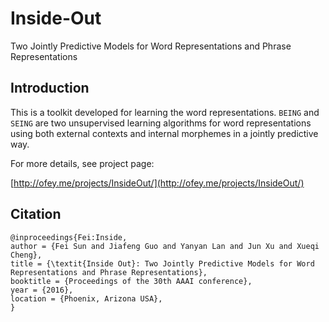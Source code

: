 # Inside-Out
Two Jointly Predictive Models for Word Representations and Phrase Representations


## Introduction

This is a toolkit developed for learning the word representations. 
`BEING` and `SEING` are two unsupervised learning algorithms for word representations using both external contexts and internal morphemes in a jointly predictive way.

For more details, see project page: 

[http://ofey.me/projects/InsideOut/](http://ofey.me/projects/InsideOut/)


## Citation

```TeX
@inproceedings{Fei:Inside,
author = {Fei Sun and Jiafeng Guo and Yanyan Lan and Jun Xu and Xueqi Cheng},
title = {\textit{Inside Out}: Two Jointly Predictive Models for Word Representations and Phrase Representations},
booktitle = {Proceedings of the 30th AAAI conference},
year = {2016},
location = {Phoenix, Arizona USA},
}
```
